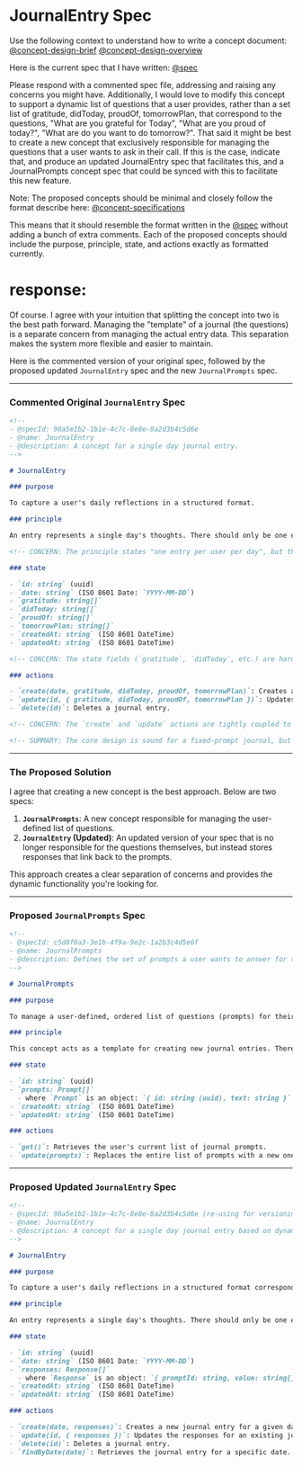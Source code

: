 # JournalEntry Spec

Use the following context to understand how to write a concept document:
[@concept-design-brief](../../background/concept-design-brief.md)
[@concept-design-overview](../../background/concept-design-overview.md)

Here is the current spec that I have written: [@spec](spec.md)

Please respond with a commented spec file, addressing and raising any concerns you might have. Additionally, I would love to modify this concept to support a dynamic list of questions that a user provides, rather than a set list of  gratitude, didToday, proudOf, tomorrowPlan, that correspond to the questions, "What are you grateful for Today", "What are you proud of today?", "What are do you want to do tomorrow?". That said it might be best to create a new concept that exclusively responsible for managing the questions that a user wants to ask in their call. If this is the case, indicate that, and produce an updated JournalEntry spec that facilitates this, and a JournalPrompts concept spec that could be synced with this to facilitate this new feature.

Note: The proposed concepts should be minimal and closely follow the format describe here: [@concept-specifications](../../background/concept-specifications.md)

This means that it should resemble the format written in the [@spec](spec.md) without adding a bunch of extra comments. Each of the proposed concepts should include the purpose, principle, state, and actions exactly as formatted currently.


# response:

Of course. I agree with your intuition that splitting the concept into two is the best path forward. Managing the "template" of a journal (the questions) is a separate concern from managing the actual entry data. This separation makes the system more flexible and easier to maintain.

Here is the commented version of your original spec, followed by the proposed updated `JournalEntry` spec and the new `JournalPrompts` spec.

***

### Commented Original `JournalEntry` Spec

```md
<!--
- @specId: 98a5e1b2-1b1e-4c7c-8e8e-8a2d3b4c5d6e
- @name: JournalEntry
- @description: A concept for a single day journal entry.
-->

# JournalEntry

### purpose

To capture a user's daily reflections in a structured format.

### principle

An entry represents a single day's thoughts. There should only be one entry per user per day.

<!-- CONCERN: The principle states "one entry per user per day", but the actions primarily use `id` for retrieval and modification. This means there's no built-in way to query for a specific day's entry, which is the primary use case. An action like `findByDate` would better enforce this principle. -->

### state

- `id: string` (uuid)
- `date: string` (ISO 8601 Date: `YYYY-MM-DD`)
- `gratitude: string[]`
- `didToday: string[]`
- `proudOf: string[]`
- `tomorrowPlan: string[]`
- `createdAt: string` (ISO 8601 DateTime)
- `updatedAt: string` (ISO 8601 DateTime)

<!-- CONCERN: The state fields (`gratitude`, `didToday`, etc.) are hardcoded. This is the main issue you've identified. It's inflexible and prevents users from customizing their journaling experience. If a user wants to add a new prompt like "What did I learn today?", a state migration would be required. This structure is not scalable. -->

### actions

- `create(date, gratitude, didToday, proudOf, tomorrowPlan)`: Creates a new journal entry for a given date.
- `update(id, { gratitude, didToday, proudOf, tomorrowPlan })`: Updates an existing journal entry.
- `delete(id)`: Deletes a journal entry.

<!-- CONCERN: The `create` and `update` actions are tightly coupled to the hardcoded state fields. Any change to the journaling prompts requires changing these action signatures, which is brittle. -->

<!-- SUMMARY: The core design is sound for a fixed-prompt journal, but its lack of flexibility is a major limitation. The following proposed specs address these concerns by separating the prompt management from the entry data. -->
```

***

### The Proposed Solution

I agree that creating a new concept is the best approach. Below are two specs:

1.  **`JournalPrompts`**: A new concept responsible for managing the user-defined list of questions.
2.  **`JournalEntry` (Updated)**: An updated version of your spec that is no longer responsible for the questions themselves, but instead stores responses that link back to the prompts.

This approach creates a clear separation of concerns and provides the dynamic functionality you're looking for.

***

### Proposed `JournalPrompts` Spec

```md
<!--
- @specId: c5d8f0a3-3e1b-4f9a-9e2c-1a2b3c4d5e6f
- @name: JournalPrompts
- @description: Defines the set of prompts a user wants to answer for their journal entries.
-->

# JournalPrompts

### purpose

To manage a user-defined, ordered list of questions (prompts) for their journal.

### principle

This concept acts as a template for creating new journal entries. There is typically one set of prompts per user. The order of the prompts is significant and should be preserved.

### state

- `id: string` (uuid)
- `prompts: Prompt[]`
  - where `Prompt` is an object: `{ id: string (uuid), text: string }`
- `createdAt: string` (ISO 8601 DateTime)
- `updatedAt: string` (ISO 8601 DateTime)

### actions

- `get()`: Retrieves the user's current list of journal prompts.
- `update(prompts)`: Replaces the entire list of prompts with a new one. This action can be used to add, remove, and reorder prompts.
```

***

### Proposed Updated `JournalEntry` Spec

```md
<!--
- @specId: 98a5e1b2-1b1e-4c7c-8e8e-8a2d3b4c5d6e (re-using for versioning)
- @name: JournalEntry
- @description: A concept for a single day journal entry based on dynamic prompts.
-->

# JournalEntry

### purpose

To capture a user's daily reflections in a structured format corresponding to their defined prompts.

### principle

An entry represents a single day's thoughts. There should only be one entry per user per day. Each response within an entry is linked to a specific prompt.

### state

- `id: string` (uuid)
- `date: string` (ISO 8601 Date: `YYYY-MM-DD`)
- `responses: Response[]`
  - where `Response` is an object: `{ promptId: string, value: string[] }`
- `createdAt: string` (ISO 8601 DateTime)
- `updatedAt: string` (ISO 8601 DateTime)

### actions

- `create(date, responses)`: Creates a new journal entry for a given date with a list of responses.
- `update(id, { responses })`: Updates the responses for an existing journal entry.
- `delete(id)`: Deletes a journal entry.
- `findByDate(date)`: Retrieves the journal entry for a specific date.
```